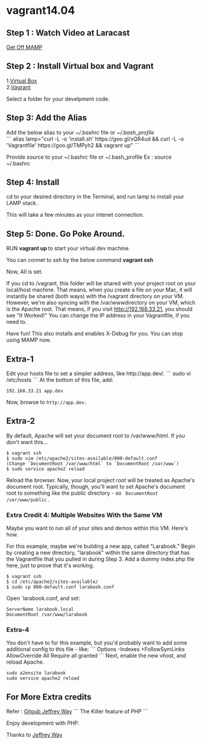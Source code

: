 # vagrant14.04
<h2>Step 1 : Watch Video at Laracast</h2>
<a href='https://laracasts.com/lessons/get-off-mamp-now'>Get Off MAMP </a>

<h2>Step 2 : Install Virtual box and Vagrant </h2>
1.<a href='https://www.virtualbox.org/'>Virtual Box</a> <br>
2.<a href='https://www.vagrantup.com'>Vagrant</a>

Select a folder for your develpment code.

<h2>Step 3: Add the Alias</h2>
Add the below alias to your <i>~/.bashrc</i> file or <i>~/.bash_profile</i>
<br>
```
alias lamp="curl -L -o 'install.sh' https://goo.gl/xQR4ud && curl -L -o 'Vagrantfile' https://goo.gl/TMPyh2 && vagrant up"
```

Provide source to your ~/.bashrc file or ~/.bash_profile
Ex : source ~/.bashrc

<h2>Step 4: Install</h2>
cd to your desired directory in the Terminal, and run lamp to install your LAMP stack.

This will take a few minutes as your intenet connection.

<h2>Step 5: Done. Go Poke Around.</h2>
RUN <b>vagrant up </b> to start your virtual dev machine.

You can connet to ssh by the below command
<b>vagrant ssh</b>

Now, All is set.


If you cd to /vagrant, this folder will be shared with your project root on your local/host machine. That means, when you create a file on your Mac, it will instantly be shared (both ways) with the /vagrant directory on your VM. However, we're also syncing with the /var/wwwdirectory on your VM, which is the Apache root. That means, if you visit http://192.168.33.21, you should see "It Worked!" You can change the IP address in your Vagrantfile, if you need to.

Have fun! This also installs and enables X-Debug for you. You can stop using MAMP now.


<h2>Extra-1</h2>
Edit your hosts file to set a simpler address, like http://app.dev/.
```
sudo vi /etc/hosts
```
At the bottom of this file, add:

```
192.168.33.21 app.dev
```
Now, browse to ```http://app.dev.```

<h2>Extra-2</h2>
By default, Apache will set your document root to /var/www/html. If you don't want this...

```
$ vagrant ssh
$ sudo vim /etc/apache2/sites-available/000-default.conf
(Change `DocumentRoot /var/www/html` to `DocumentRoot /var/www`)
$ sudo service apache2 reload
```
Reload the browser. Now, your local project root will be treated as Apache's document root. Typically, though, you'll want to set Apache's document root to something like the public directory - so ``` DocumentRoot /var/www/public``` .

<h3>Extra Credit 4: Multiple Websites With the Same VM</h3>
Maybe you want to run all of your sites and demos within this VM. Here's how.

For this example, maybe we're building a new app, called "Larabook." Begin by creating a new directory, "larabook" within the same directory that has the Vagrantfile that you pulled in during Step 3. Add a dummy index.php file here, just to prove that it's working.

```
$ vagrant ssh
$ cd /etc/apache2/sites-available/
$ sudo cp 000-default.conf larabook.conf
```
Open `larabook.conf, and set:
```
ServerName larabook.local
DocumentRoot /var/www/larabook
```


<h3>Extra-4</h3>
You don't have to for this example, but you'd probably want to add some additional config to this file - like:
```
<Directory /var/www/larabook>
  Options -Indexes +FollowSymLinks
  AllowOverride All
  Require all granted
</Directory>
```
Next, enable the new vhost, and reload Apache.

```
sudo a2ensite larabook
sudo service apache2 reload
```

<h2>For More Extra credits</h2>
Refer : <a href='https://gist.github.com/JeffreyWay/af0ee7311abfde3e3b73'> Gitgub Jeffrey Way</a>
``` The Killer feature of PHP ```

Enjoy development with PHP.

Thanks to <a href='https://github.com/jeffreyway/'>Jeffrey Way</a>
